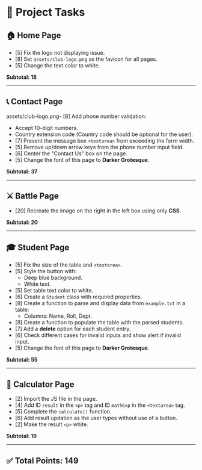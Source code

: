# 📌 Project Tasks

## 🏠 Home Page  
- [5] Fix the logo not displaying issue.  
- [8] Set `assets/club-logo.png` as the favicon for all pages.  
- [5] Change the text color to white.  

**Subtotal: 18**

---

## 📞 Contact Page  
assets/club-logo.png- [8] Add phone number validation:  
  - Accept 10-digit numbers.  
  - Country extension code (Country code should be optional for the user).  
- [7] Prevent the message box `<textarea>` from exceeding the form width.  
- [5] Remove up/down arrow keys from the phone number input field.  
- [6] Center the "Contact Us" box on the page.  
- [5] Change the font of this page to **Darker Grotesque**.  

**Subtotal: 37**

---

## ⚔️ Battle Page  
- [20] Recreate the image on the right in the left box using only **CSS**.  

**Subtotal: 20**

---

## 🎓 Student Page  
- [5] Fix the size of the table and `<textarea>`.  
- [5] Style the button with:  
  - Deep blue background.  
  - White text.  
- [5] Set table text color to white.  
- [6] Create a `Student` class with required properties.  
- [8] Create a function to parse and display data from `example.txt` in a table:  
  - Columns: Name, Roll, Dept.  
- [8] Create a function to populate the table with the parsed students.  
- [7] Add a **delete** option for each student entry.  
- [6] Check different cases for invalid inputs and show alert if invalid input.  
- [5] Change the font of this page to **Darker Grotesque**.  

**Subtotal: 55**

---

## 🧮 Calculator Page  
- [2] Import the JS file in the page.  
- [4] Add ID `result` in the `<p>` tag and ID `mathExp` in the `<textarea>` tag.  
- [5] Complete the `calculate()` function.  
- [6] Add result updation as the user types without use of a button.  
- [2] Make the result `<p>` white.  

**Subtotal: 19**

---

## ✅ Total Points: **149**